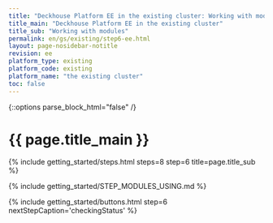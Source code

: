 ```yaml
---
title: "Deckhouse Platform EE in the existing cluster: Working with modules"
title_main: "Deckhouse Platform EE in the existing cluster"
title_sub: "Working with modules"
permalink: en/gs/existing/step6-ee.html
layout: page-nosidebar-notitle
revision: ee
platform_type: existing
platform_code: existing
platform_name: "the existing cluster"
toc: false
---
```


<link rel="stylesheet" type="text/css" href='{{ assets["getting-started.css"].digest_path }}' />

{::options parse_block_html="false" /}

<h1 class="docs__title">{{ page.title_main }}</h1>
{% include getting_started/steps.html steps=8 step=6 title=page.title_sub %}

{% include getting_started/STEP_MODULES_USING.md %}

{% include getting_started/buttons.html step=6 nextStepCaption='checkingStatus' %}
